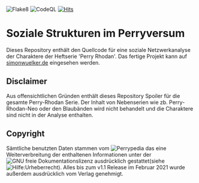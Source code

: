 ![Flake8](https://github.com/Wuelle/Soziale-Strukturen-in-Perry-Rhodan/workflows/Flake8/badge.svg?branch=main)
![CodeQL](https://github.com/Wuelle/Soziale-Strukturen-in-Perry-Rhodan/workflows/CodeQL/badge.svg)
[![Hits](https://hits.seeyoufarm.com/api/count/incr/badge.svg?url=http%3A%2F%2Fwww.simonwuelker.de&count_bg=%2379C83D&title_bg=%23555555&icon=&icon_color=%23E7E7E7&title=hits&edge_flat=false)](https://hits.seeyoufarm.com)

# Soziale Strukturen im Perryversum
Dieses Repository enthält den Quellcode für eine soziale Netzwerkanalyse der Charaktere der Heftserie 'Perry Rhodan'. Das
fertige Projekt kann auf [simonwuelker.de](http://www.simonwuelker.de) eingesehen werden.

## Disclaimer
Aus offensichtlichen Gründen enthält dieses Repository Spoiler für die gesamte Perry-Rhodan Serie. Der Inhalt von
Nebenserien wie zb. Perry-Rhodan-Neo oder den Blaubänden wird nicht behandelt und die Charaktere sind nicht in der Analyse enthalten.

## Copyright
Sämtliche benutzten Daten stammen
vom ![Perrypedia](https://www.perrypedia.de) das eine Weiterverbreitung der enthaltenen Informationen
unter der ![GNU freie Dokumentationslizenz](https://www.perrypedia.de/wiki/Perrypedia:FDL) ausdrücklich gestattet(siehe ![Hilfe:Urheberrecht](https://www.perrypedia.de/wiki/Hilfe:Urheberrecht)). Alles bis zum v1.1 Release im Februar 2021 wurde außerdem ausdrücklich vom
Verlag genehmigt.
